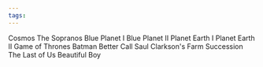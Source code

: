 ```yaml
---
tags:
---
```


Cosmos
The Sopranos
Blue Planet I
Blue Planet II
Planet Earth I
Planet Earth II
Game of Thrones
Batman
Better Call Saul
Clarkson's Farm
Succession
The Last of Us
Beautiful Boy